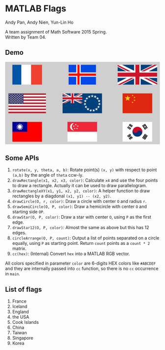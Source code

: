 # MATLAB Flags

Andy Pan, Andy Nien, Yun-Lin Ho

A team assignment of Math Software 2015 Spring.<br/>
Written by Team 04.

## Demo
![screenshot](screenshot.jpg)

## Some APIs
  1. `rotate(x, y, theta, a, b)`: Rotate point(s) `(x, y)` with respect to point `(a,b)` by the angle of `theta` ccw-ly.
  2. `drawRectangle(x1, x2, x3, color)`: Calculate `x4` and use the four points to draw a rectangle. Actually it can be used to draw parallelogram.
  3. `drawRectangleXY(x1, y1, x2, y2, color)`: A helper function to draw rectangles by a diagdonal `(x1, y1) -- (x2, y2)`.
  4. `drawCircle(O, r, color)`: Draw a circle with center `O` and radius `r`.
  5. `drawSemiCircle(O, P, color)`: Draw a hemicircle with center `O` and starting side `OP`.
  6. `drawStar(O, P, color)`: Draw a star with center `O`, using `P` as the first edge.
  7. `drawStar12(O, P, color)`: Almost the same as above but this has 12 edges.
  8. `circleArrange(O, P, count)`: Output a list of points separated on a circle equally, using `P` as starting point. Return `count` points as a `count * 2` matrix.
  9. `cc(hex)`: (Internal) Convert `hex` into a MATLAB RGB vector.

All colors specified in parameter `color` are 6-digits HEX colors like `#ABCDEF` and they are internally passed into `cc` function, so there is no `cc` occurrence in `main`.

## List of flags
  1. France
  2. Iceland
  3. England
  4. the USA
  5. Cook Islands
  6. China
  7. Taiwan
  8. Singapore
  9. Korea
